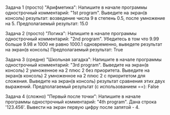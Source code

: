 Задача 1 (просто) "Арифметика":
Напишите в начале программы однострочный комментарий: "1st program".
Выведите на экран(в консоль) результат: возведение числа 9 в степень 0.5, после умножение на 5.
Предполагаемый результат: 15.0

Задача 2 (просто) "Логика":
Напишите в начале программы однострочный комментарий: "2nd program".
Убедитесь в том что 9.99 больше 9.98 и 1000 не равно 1000.1 одновременно, выведете результат на экран(в консоль)
 Предполагаемый результат: True

Задача 3 (средне) "Школьная загадка":
Напишите в начале программы однострочный комментарий: "3rd program".
Выведите на экран(в консоль) 2 умноженное на 2 плюс 2 без приоритета.
Выведите на экран(в консоль) 2 умноженное на 2 плюс 2 с приоритетом для сложения.
Выведите на экран(в консоль) результат сравнения этих двух выражений.
Предполагаемый результат (с использованием ==): False

Задача 4 (сложно) "Первый после точки":
Напишите в начале программы однострочный комментарий: "4th program".
Дана строка '123.456'.
Вывести на экран первую цифру после запятой - 4.
